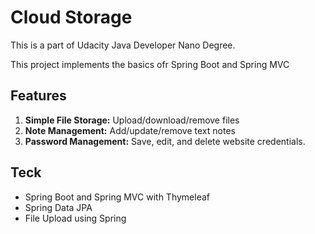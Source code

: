 # Cloud Storage

This is a part of Udacity Java Developer Nano Degree.

This project implements the basics ofr Spring Boot and Spring MVC

## Features
1. **Simple File Storage:** Upload/download/remove files
2. **Note Management:** Add/update/remove text notes
3. **Password Management:** Save, edit, and delete website credentials.  


## Teck
- Spring Boot and Spring MVC with Thymeleaf
- Spring Data JPA
- File Upload using Spring